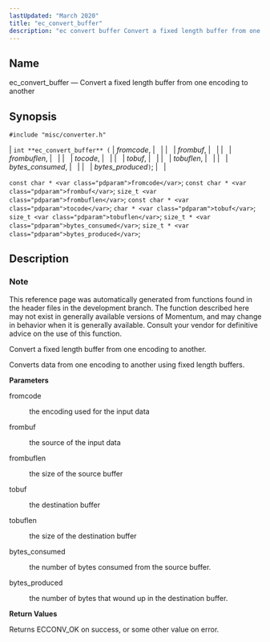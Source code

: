 ```yaml
---
lastUpdated: "March 2020"
title: "ec_convert_buffer"
description: "ec convert buffer Convert a fixed length buffer from one encoding to another int ec convert buffer fromcode frombuf frombuflen tocode tobuf tobuflen bytes consumed bytes produced const char fromcode const char frombuf size t frombuflen const char tocode char tobuf size t tobuflen size t bytes consumed size t..."
---
```


<a name="apis.ec_convert_buffer"></a> 
## Name

ec_convert_buffer — Convert a fixed length buffer from one encoding to another

## Synopsis

`#include "misc/converter.h"`

| `int **ec_convert_buffer** (` | <var class="pdparam">fromcode</var>, |   |
|   | <var class="pdparam">frombuf</var>, |   |
|   | <var class="pdparam">frombuflen</var>, |   |
|   | <var class="pdparam">tocode</var>, |   |
|   | <var class="pdparam">tobuf</var>, |   |
|   | <var class="pdparam">tobuflen</var>, |   |
|   | <var class="pdparam">bytes_consumed</var>, |   |
|   | <var class="pdparam">bytes_produced</var>`)`; |   |

`const char * <var class="pdparam">fromcode</var>`;
`const char * <var class="pdparam">frombuf</var>`;
`size_t <var class="pdparam">frombuflen</var>`;
`const char * <var class="pdparam">tocode</var>`;
`char * <var class="pdparam">tobuf</var>`;
`size_t <var class="pdparam">tobuflen</var>`;
`size_t * <var class="pdparam">bytes_consumed</var>`;
`size_t * <var class="pdparam">bytes_produced</var>`;<a name="idp47555168"></a> 
## Description

### Note

This reference page was automatically generated from functions found in the header files in the development branch. The function described here may not exist in generally available versions of Momentum, and may change in behavior when it is generally available. Consult your vendor for definitive advice on the use of this function.

Convert a fixed length buffer from one encoding to another.

Converts data from one encoding to another using fixed length buffers.

**<a name="idp47558576"></a> Parameters**

<dl class="variablelist">

<dt>fromcode</dt>

<dd>

the encoding used for the input data

</dd>

<dt>frombuf</dt>

<dd>

the source of the input data

</dd>

<dt>frombuflen</dt>

<dd>

the size of the source buffer

</dd>

<dt>tobuf</dt>

<dd>

the destination buffer

</dd>

<dt>tobuflen</dt>

<dd>

the size of the destination buffer

</dd>

<dt>bytes_consumed</dt>

<dd>

the number of bytes consumed from the source buffer.

</dd>

<dt>bytes_produced</dt>

<dd>

the number of bytes that wound up in the destination buffer.

</dd>

</dl>

**<a name="idp47572448"></a> Return Values**

Returns ECCONV_OK on success, or some other value on error.